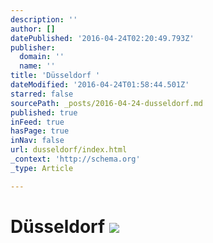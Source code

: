 ```yaml
---
description: ''
author: []
datePublished: '2016-04-24T02:20:49.793Z'
publisher:
  domain: ''
  name: ''
title: 'Düsseldorf '
dateModified: '2016-04-24T01:58:44.501Z'
starred: false
sourcePath: _posts/2016-04-24-dusseldorf.md
published: true
inFeed: true
hasPage: true
inNav: false
url: dusseldorf/index.html
_context: 'http://schema.org'
_type: Article

---
```

# Düsseldorf ![](https://the-grid-user-content.s3-us-west-2.amazonaws.com/5a767877-f6a6-4871-9d83-5a4dbf6fcf16.jpg)